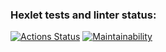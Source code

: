 ### Hexlet tests and linter status:

[![Actions Status](https://github.com/gmaslov-dev/frontend-project-44/actions/workflows/hexlet-check.yml/badge.svg)](https://github.com/gmaslov-dev/frontend-project-44/actions)
[![Maintainability](https://api.codeclimate.com/v1/badges/fd9defa6d9ca4f8fd892/maintainability)](https://codeclimate.com/github/gmaslov-dev/frontend-project-44/maintainability)

